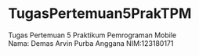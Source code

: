 # TugasPertemuan5PrakTPM
Tugas Pertemuan 5 Praktikum Pemrograman Mobile<br>
Nama: Demas Arvin Purba Anggana
NIM:123180171
